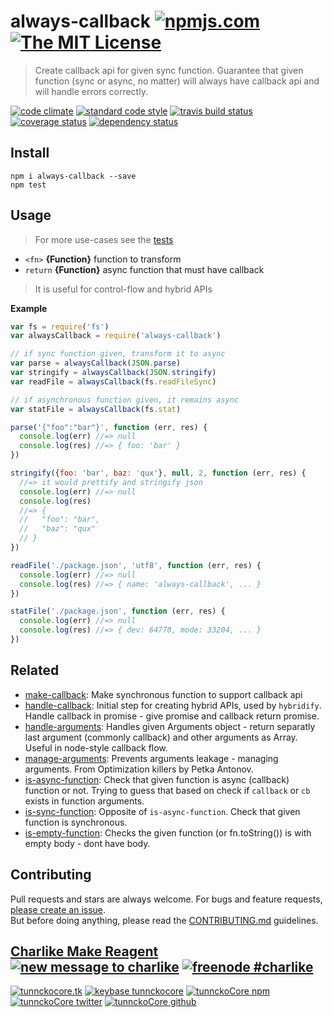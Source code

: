 # always-callback [![npmjs.com][npmjs-img]][npmjs-url] [![The MIT License][license-img]][license-url] 

> Create callback api for given sync function. Guarantee that given function (sync or async, no matter) will always have callback api and will handle errors correctly.

[![code climate][codeclimate-img]][codeclimate-url] [![standard code style][standard-img]][standard-url] [![travis build status][travis-img]][travis-url] [![coverage status][coveralls-img]][coveralls-url] [![dependency status][david-img]][david-url]


## Install
```
npm i always-callback --save
npm test
```


## Usage
> For more use-cases see the [tests](./test.js)

- `<fn>` **{Function}** function to transform
- `return` **{Function}** async function that must have callback

> It is useful for control-flow and hybrid APIs

**Example**

```js
var fs = require('fs')
var alwaysCallback = require('always-callback')

// if sync function given, transform it to async
var parse = alwaysCallback(JSON.parse)
var stringify = alwaysCallback(JSON.stringify)
var readFile = alwaysCallback(fs.readFileSync)

// if asynchronous function given, it remains async
var statFile = alwaysCallback(fs.stat)

parse('{"foo":"bar"}', function (err, res) {
  console.log(err) //=> null
  console.log(res) //=> { foo: 'bar' }
})

stringify({foo: 'bar', baz: 'qux'}, null, 2, function (err, res) {
  //=> it would prettify and stringify json
  console.log(err) //=> null
  console.log(res)
  //=> {
  //   "foo": "bar",
  //   "baz": "qux"
  // }
})

readFile('./package.json', 'utf8', function (err, res) {
  console.log(err) //=> null
  console.log(res) //=> { name: 'always-callback', ... }
})

statFile('./package.json', function (err, res) {
  console.log(err) //=> null
  console.log(res) //=> { dev: 64770, mode: 33204, ... }
})
```


## Related
- [make-callback](https://github.com/tunnckocore/make-callback): Make synchronous function to support callback api
- [handle-callback](https://github.com/hybridables/handle-callback): Initial step for creating hybrid APIs, used by `hybridify`. Handle callback in promise - give promise and callback return promise.
- [handle-arguments](https://github.com/hybridables/handle-arguments): Handles given Arguments object - return separatly last argument (commonly callback) and other arguments as Array. Useful in node-style callback flow.
- [manage-arguments](https://github.com/tunnckocore/manage-arguments): Prevents arguments leakage - managing arguments. From Optimization killers by Petka Antonov.
- [is-async-function](https://github.com/tunnckocore/is-async-function): Check that given function is async (callback) function or not. Trying to guess that based on check if `callback` or `cb` exists in function arguments.
- [is-sync-function](https://github.com/tunnckocore/is-sync-function): Opposite of `is-async-function`. Check that given function is synchronous.
- [is-empty-function](https://github.com/tunnckoCore/is-empty-function): Checks the given function (or fn.toString()) is with empty body - dont have body.




## Contributing

Pull requests and stars are always welcome. For bugs and feature requests, [please create an issue](https://github.com/tunnckoCore/always-callback/issues/new).  
But before doing anything, please read the [CONTRIBUTING.md](./CONTRIBUTING.md) guidelines.


## [Charlike Make Reagent](http://j.mp/1stW47C) [![new message to charlike][new-message-img]][new-message-url] [![freenode #charlike][freenode-img]][freenode-url]

[![tunnckocore.tk][author-www-img]][author-www-url] [![keybase tunnckocore][keybase-img]][keybase-url] [![tunnckoCore npm][author-npm-img]][author-npm-url] [![tunnckoCore twitter][author-twitter-img]][author-twitter-url] [![tunnckoCore github][author-github-img]][author-github-url]


[npmjs-url]: https://www.npmjs.com/package/always-callback
[npmjs-img]: https://img.shields.io/npm/v/always-callback.svg?label=always-callback

[license-url]: https://github.com/tunnckoCore/always-callback/blob/master/LICENSE.md
[license-img]: https://img.shields.io/badge/license-MIT-blue.svg


[codeclimate-url]: https://codeclimate.com/github/tunnckoCore/always-callback
[codeclimate-img]: https://img.shields.io/codeclimate/github/tunnckoCore/always-callback.svg

[travis-url]: https://travis-ci.org/tunnckoCore/always-callback
[travis-img]: https://img.shields.io/travis/tunnckoCore/always-callback.svg

[coveralls-url]: https://coveralls.io/r/tunnckoCore/always-callback
[coveralls-img]: https://img.shields.io/coveralls/tunnckoCore/always-callback.svg

[david-url]: https://david-dm.org/tunnckoCore/always-callback
[david-img]: https://img.shields.io/david/tunnckoCore/always-callback.svg

[standard-url]: https://github.com/feross/standard
[standard-img]: https://img.shields.io/badge/code%20style-standard-brightgreen.svg


[author-www-url]: http://www.tunnckocore.tk
[author-www-img]: https://img.shields.io/badge/www-tunnckocore.tk-fe7d37.svg

[keybase-url]: https://keybase.io/tunnckocore
[keybase-img]: https://img.shields.io/badge/keybase-tunnckocore-8a7967.svg

[author-npm-url]: https://www.npmjs.com/~tunnckocore
[author-npm-img]: https://img.shields.io/badge/npm-~tunnckocore-cb3837.svg

[author-twitter-url]: https://twitter.com/tunnckoCore
[author-twitter-img]: https://img.shields.io/badge/twitter-@tunnckoCore-55acee.svg

[author-github-url]: https://github.com/tunnckoCore
[author-github-img]: https://img.shields.io/badge/github-@tunnckoCore-4183c4.svg

[freenode-url]: http://webchat.freenode.net/?channels=charlike
[freenode-img]: https://img.shields.io/badge/freenode-%23charlike-5654a4.svg

[new-message-url]: https://github.com/tunnckoCore/messages
[new-message-img]: https://img.shields.io/badge/send%20me-message-green.svg

